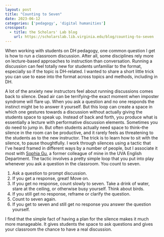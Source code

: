```yaml
---
layout: post
title: "Counting to Seven"
date: 2023-06-12
categories: ['pedagogy', 'digital humanities']
crosspost:
  - title: the Scholars' Lab blog
    url: https://scholarslab.lib.virginia.edu/blog/counting-to-seven
---
```

When working with students on DH pedagogy, one common question I get is how to run a classroom discussion. After all, some disciplines rely more on lecture-based approaches to instruction than conversation. Running a discussion can feel totally new for students unfamiliar to the format, especially so if the topic is DH-related. I wanted to share a short little trick you can use to ease into the format across topics and methods, including in DH. 

A lot of the anxiety new instructors feel about running discussions comes back to silence. Dead air can be terrifying–the exact moment when imposter syndrome will flare up. When you ask a question and no one responds the instinct might be to answer it yourself. But this loop can create a space in which one gestures towards a discussion without actually giving the students space to speak up. Instead of back and forth, you produce what is essentially a lecture with performative discussion elements. Sometimes you do need to jump in. But often students actually need space to think–the silence in the room can be productive, and it rarely feels as threatening to the students as to the new instructor. The trick is to learn how to sit with the silence, to pause thoughtfully. I work through silences using a tactic that I've heard framed in different ways by a number of people, but I associate it most with [Sophia Gu](https://www.linkedin.com/in/sophiagu/), a former colleague of mine in the UVA English Department. The tactic involves a pretty simple loop that you put into play whenever you ask a question in the classroom. You count to seven.

1. Ask a question to prompt discussion.
2. If you get a response, great! Move on.
3. If you get no response, count slowly to seven. Take a drink of water, stare at the ceiling, or otherwise busy yourself. Think about birds.
4. If you still get no response, reframe or clarify the question.
5. Count to seven again. 
6. If you get to seven and still get no response you answer the question yourself.

I find that the simple fact of having a plan for the silence makes it much more manageable. It gives students the space to ask questions and gives your classroom the chance to have a real discussion. 